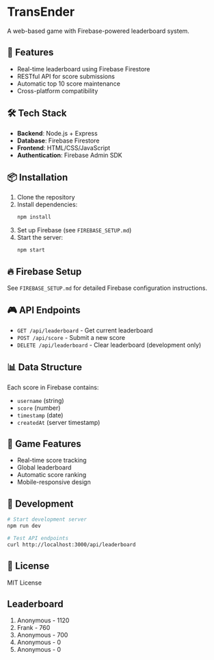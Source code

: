 # TransEnder

A web-based game with Firebase-powered leaderboard system.

## 🚀 Features

- Real-time leaderboard using Firebase Firestore
- RESTful API for score submissions
- Automatic top 10 score maintenance
- Cross-platform compatibility

## 🛠️ Tech Stack

- **Backend**: Node.js + Express
- **Database**: Firebase Firestore
- **Frontend**: HTML/CSS/JavaScript
- **Authentication**: Firebase Admin SDK

## 📦 Installation

1. Clone the repository
2. Install dependencies:
   ```bash
   npm install
   ```
3. Set up Firebase (see `FIREBASE_SETUP.md`)
4. Start the server:
   ```bash
   npm start
   ```

## 🔥 Firebase Setup

See `FIREBASE_SETUP.md` for detailed Firebase configuration instructions.

## 🎮 API Endpoints

- `GET /api/leaderboard` - Get current leaderboard
- `POST /api/score` - Submit a new score
- `DELETE /api/leaderboard` - Clear leaderboard (development only)

## 📊 Data Structure

Each score in Firebase contains:
- `username` (string)
- `score` (number)
- `timestamp` (date)
- `createdAt` (server timestamp)

## 🎯 Game Features

- Real-time score tracking
- Global leaderboard
- Automatic score ranking
- Mobile-responsive design

## 🔧 Development

```bash
# Start development server
npm run dev

# Test API endpoints
curl http://localhost:3000/api/leaderboard
```

## 📝 License

MIT License
## Leaderboard

1. Anonymous - 1120
2. Frank - 760
3. Anonymous - 700
4. Anonymous - 0
5. Anonymous - 0